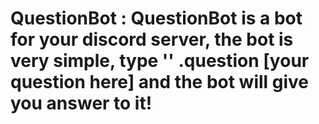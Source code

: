 # QuestionBot : QuestionBot is a bot for your discord server, the bot is very simple, type '' .question [your question here] and the bot will give you answer to it!